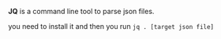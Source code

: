 __JQ__ is a command line tool to parse json files.

you need to install it and then you run `jq . [target json file]`